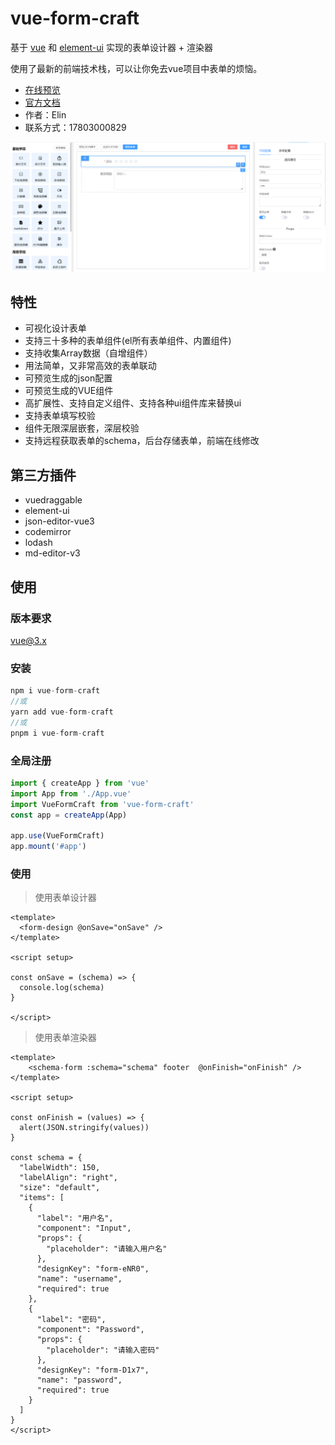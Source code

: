 # vue-form-craft

基于 [vue](https://github.com/vuejs/vue) 和 [element-ui](https://github.com/ElemeFE/element) 实现的表单设计器 + 渲染器

使用了最新的前端技术栈，可以让你免去vue项目中表单的烦恼。


* [在线预览](https://hyl999.co:86/formDesign)
* [官方文档](https://hyl999.co:86/)
* 作者：Elin
* 联系方式：17803000829

![ui](./src/assets/ui.png)



## 特性

* 可视化设计表单
* 支持三十多种的表单组件(el所有表单组件、内置组件)
* 支持收集Array数据（自增组件）
* 用法简单，又非常高效的表单联动
* 可预览生成的json配置
* 可预览生成的VUE组件
* 高扩展性、支持自定义组件、支持各种ui组件库来替换ui
* 支持表单填写校验
* 组件无限深层嵌套，深层校验
* 支持远程获取表单的schema，后台存储表单，前端在线修改

## 第三方插件

* vuedraggable
* element-ui
* json-editor-vue3
* codemirror
* lodash
* md-editor-v3

## 使用

### 版本要求

vue@3.x

### 安装

```js
npm i vue-form-craft
//或
yarn add vue-form-craft
//或
pnpm i vue-form-craft
```

### 全局注册

```js
import { createApp } from 'vue'
import App from './App.vue'
import VueFormCraft from 'vue-form-craft'
const app = createApp(App)

app.use(VueFormCraft)
app.mount('#app')

```

### 使用

> 使用表单设计器

```vue
<template>
  <form-design @onSave="onSave" />
</template>

<script setup>

const onSave = (schema) => {
  console.log(schema)
}

</script>
```

> 使用表单渲染器

```vue
<template>
    <schema-form :schema="schema" footer  @onFinish="onFinish" />
</template>

<script setup>

const onFinish = (values) => {
  alert(JSON.stringify(values))
}

const schema = {
  "labelWidth": 150,
  "labelAlign": "right",
  "size": "default",
  "items": [
    {
      "label": "用户名",
      "component": "Input",
      "props": {
        "placeholder": "请输入用户名"
      },
      "designKey": "form-eNR0",
      "name": "username",
      "required": true
    },
    {
      "label": "密码",
      "component": "Password",
      "props": {
        "placeholder": "请输入密码"
      },
      "designKey": "form-D1x7",
      "name": "password",
      "required": true
    }
  ]
}
</script>
```


